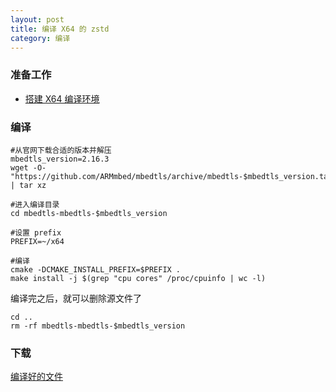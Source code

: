 ```yaml
---
layout: post
title: 编译 X64 的 zstd
category: 编译
---
```


### 准备工作
- [搭建 X64 编译环境](/编译/2019/11/23/x64-environment.html)

### 编译
```shell
#从官网下载合适的版本并解压
mbedtls_version=2.16.3
wget -O- "https://github.com/ARMmbed/mbedtls/archive/mbedtls-$mbedtls_version.tar.gz" | tar xz

#进入编译目录
cd mbedtls-mbedtls-$mbedtls_version

#设置 prefix
PREFIX=~/x64

#编译
cmake -DCMAKE_INSTALL_PREFIX=$PREFIX .
make install -j $(grep "cpu cores" /proc/cpuinfo | wc -l)
```

编译完之后，就可以删除源文件了
```shell
cd ..
rm -rf mbedtls-mbedtls-$mbedtls_version
```

### 下载
[编译好的文件](/assets/x64-mbedtls.tar.gz)
